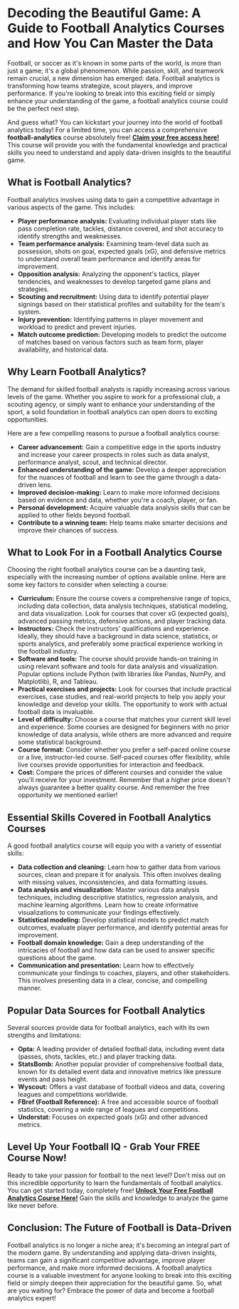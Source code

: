 # Decoding the Beautiful Game: A Guide to Football Analytics Courses and How You Can Master the Data

Football, or soccer as it's known in some parts of the world, is more than just a game; it's a global phenomenon. While passion, skill, and teamwork remain crucial, a new dimension has emerged: data. Football analytics is transforming how teams strategize, scout players, and improve performance. If you're looking to break into this exciting field or simply enhance your understanding of the game, a football analytics course could be the perfect next step.

And guess what? You can kickstart your journey into the world of football analytics today! For a limited time, you can access a comprehensive **football-analytics** course absolutely free!  **[Claim your free access here!](https://udemywork.com/football-analytics)** This course will provide you with the fundamental knowledge and practical skills you need to understand and apply data-driven insights to the beautiful game.

## What is Football Analytics?

Football analytics involves using data to gain a competitive advantage in various aspects of the game. This includes:

*   **Player performance analysis:** Evaluating individual player stats like pass completion rate, tackles, distance covered, and shot accuracy to identify strengths and weaknesses.
*   **Team performance analysis:** Examining team-level data such as possession, shots on goal, expected goals (xG), and defensive metrics to understand overall team performance and identify areas for improvement.
*   **Opposition analysis:** Analyzing the opponent's tactics, player tendencies, and weaknesses to develop targeted game plans and strategies.
*   **Scouting and recruitment:** Using data to identify potential player signings based on their statistical profiles and suitability for the team's system.
*   **Injury prevention:** Identifying patterns in player movement and workload to predict and prevent injuries.
*   **Match outcome prediction:** Developing models to predict the outcome of matches based on various factors such as team form, player availability, and historical data.

## Why Learn Football Analytics?

The demand for skilled football analysts is rapidly increasing across various levels of the game. Whether you aspire to work for a professional club, a scouting agency, or simply want to enhance your understanding of the sport, a solid foundation in football analytics can open doors to exciting opportunities.

Here are a few compelling reasons to pursue a football analytics course:

*   **Career advancement:**  Gain a competitive edge in the sports industry and increase your career prospects in roles such as data analyst, performance analyst, scout, and technical director.
*   **Enhanced understanding of the game:** Develop a deeper appreciation for the nuances of football and learn to see the game through a data-driven lens.
*   **Improved decision-making:**  Learn to make more informed decisions based on evidence and data, whether you're a coach, player, or fan.
*   **Personal development:**  Acquire valuable data analysis skills that can be applied to other fields beyond football.
*   **Contribute to a winning team:** Help teams make smarter decisions and improve their chances of success.

## What to Look For in a Football Analytics Course

Choosing the right football analytics course can be a daunting task, especially with the increasing number of options available online. Here are some key factors to consider when selecting a course:

*   **Curriculum:**  Ensure the course covers a comprehensive range of topics, including data collection, data analysis techniques, statistical modeling, and data visualization.  Look for courses that cover xG (expected goals), advanced passing metrics, defensive actions, and player tracking data.
*   **Instructors:**  Check the instructors' qualifications and experience.  Ideally, they should have a background in data science, statistics, or sports analytics, and preferably some practical experience working in the football industry.
*   **Software and tools:**  The course should provide hands-on training in using relevant software and tools for data analysis and visualization.  Popular options include Python (with libraries like Pandas, NumPy, and Matplotlib), R, and Tableau.
*   **Practical exercises and projects:**  Look for courses that include practical exercises, case studies, and real-world projects to help you apply your knowledge and develop your skills. The opportunity to work with actual football data is invaluable.
*   **Level of difficulty:**  Choose a course that matches your current skill level and experience.  Some courses are designed for beginners with no prior knowledge of data analysis, while others are more advanced and require some statistical background.
*   **Course format:** Consider whether you prefer a self-paced online course or a live, instructor-led course.  Self-paced courses offer flexibility, while live courses provide opportunities for interaction and feedback.
*   **Cost:**  Compare the prices of different courses and consider the value you'll receive for your investment. Remember that a higher price doesn't always guarantee a better quality course.  And remember the free opportunity we mentioned earlier!

## Essential Skills Covered in Football Analytics Courses

A good football analytics course will equip you with a variety of essential skills:

*   **Data collection and cleaning:**  Learn how to gather data from various sources, clean and prepare it for analysis.  This often involves dealing with missing values, inconsistencies, and data formatting issues.
*   **Data analysis and visualization:**  Master various data analysis techniques, including descriptive statistics, regression analysis, and machine learning algorithms.  Learn how to create informative visualizations to communicate your findings effectively.
*   **Statistical modeling:**  Develop statistical models to predict match outcomes, evaluate player performance, and identify potential areas for improvement.
*   **Football domain knowledge:**  Gain a deep understanding of the intricacies of football and how data can be used to answer specific questions about the game.
*   **Communication and presentation:**  Learn how to effectively communicate your findings to coaches, players, and other stakeholders.  This involves presenting data in a clear, concise, and compelling manner.

## Popular Data Sources for Football Analytics

Several sources provide data for football analytics, each with its own strengths and limitations:

*   **Opta:**  A leading provider of detailed football data, including event data (passes, shots, tackles, etc.) and player tracking data.
*   **StatsBomb:**  Another popular provider of comprehensive football data, known for its detailed event data and innovative metrics like pressure events and pass height.
*   **Wyscout:**  Offers a vast database of football videos and data, covering leagues and competitions worldwide.
*   **FBref (Football Reference):** A free and accessible source of football statistics, covering a wide range of leagues and competitions.
*   **Understat:** Focuses on expected goals (xG) and other advanced metrics.

##  Level Up Your Football IQ - Grab Your FREE Course Now!

Ready to take your passion for football to the next level? Don't miss out on this incredible opportunity to learn the fundamentals of football analytics. You can get started today, completely free! **[Unlock Your Free Football Analytics Course Here!](https://udemywork.com/football-analytics)** Gain the skills and knowledge to analyze the game like never before.

##  Conclusion: The Future of Football is Data-Driven

Football analytics is no longer a niche area; it's becoming an integral part of the modern game. By understanding and applying data-driven insights, teams can gain a significant competitive advantage, improve player performance, and make more informed decisions.  A football analytics course is a valuable investment for anyone looking to break into this exciting field or simply deepen their appreciation for the beautiful game. So, what are you waiting for? Embrace the power of data and become a football analytics expert!
